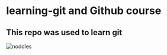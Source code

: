 # learning-git and Github course
## This repo was used to learn git

![noddles](https://github.com/Joenedu/learning-git/assets/66200405/e1c94d29-214f-428d-b669-ed24a5681a6d)

